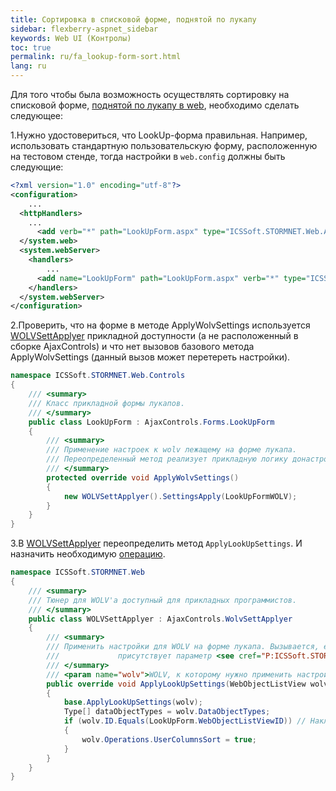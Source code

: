 ```yaml
---
title: Сортировка в списковой форме, поднятой по лукапу
sidebar: flexberry-aspnet_sidebar
keywords: Web UI (Контролы)
toc: true
permalink: ru/fa_lookup-form-sort.html
lang: ru
---
```


Для того чтобы была возможность осуществлять сортировку на списковой форме, [поднятой по лукапу в web](fa_lookup-overview.html), необходимо сделать следующее:

1.Нужно удостовериться, что LookUp-форма правильная. Например, использовать стандартную пользовательскую форму, расположенную на тестовом стенде, тогда настройки в `web.config` должны быть следующие:

```xml
<?xml version="1.0" encoding="utf-8"?>
<configuration>
	...
  <httpHandlers>
	...
      <add verb="*" path="LookUpForm.aspx" type="ICSSoft.STORMNET.Web.AjaxControls.HandlerFactories.PageHandlersFactory`1[[ICSSoft.STORMNET.Web.Controls.LookUpForm, TestStand(ASP.NET Application)]], ICSSoft.STORMNET.Web.AjaxControls" validate="false" />
  </system.web>
  <system.webServer>
    <handlers>
		...
      <add name="LookUpForm" path="LookUpForm.aspx" verb="*" type="ICSSoft.STORMNET.Web.AjaxControls.HandlerFactories.PageHandlersFactory`1[[ICSSoft.STORMNET.Web.Controls.LookUpForm, TestStand(ASP.NET Application)]], ICSSoft.STORMNET.Web.AjaxControls" resourceType="Unspecified" preCondition="integratedMode" />
    </handlers>
  </system.webServer>
</configuration>
```

2.Проверить, что на форме в методе ApplyWolvSettings используется [WOLVSettApplyer](fa_wolv-sett-applyer.html) прикладной доступности (а не расположенный в сборке AjaxControls) и что нет вызовов базового метода ApplyWolvSettings (данный вызов может перетереть настройки).

```cs
namespace ICSSoft.STORMNET.Web.Controls
{
    /// <summary>
    /// Класс прикладной формы лукапов.
    /// </summary>
    public class LookUpForm : AjaxControls.Forms.LookUpForm
    {
        /// <summary>
        /// Применение настроек к wolv лежащему на форме лукапа.
        /// Переопределенный метод реализует прикладную логику донастройки WOLV на форме.
        /// </summary>
        protected override void ApplyWolvSettings()
        {
            new WOLVSettApplyer().SettingsApply(LookUpFormWOLV);
        }
    }
}
```

3.В [WOLVSettApplyer](fa_wolv-sett-applyer.html) переопределить метод `ApplyLookUpSettings`. И назначить необходимую [операцию](fa_wolv-operations.html).

```csharp
namespace ICSSoft.STORMNET.Web
{
    /// <summary>
    /// Тюнер для WOLV'а доступный для прикладных программистов.
    /// </summary>
    public class WOLVSettApplyer : AjaxControls.WolvSettApplyer
    {
        /// <summary>
        /// Применить настройки для WOLV на форме лукапа. Вызывается, если в HTTP-запросе
        ///             присутствует параметр <see cref="P:ICSSoft.STORMNET.Web.Tools.WebParamController.OpenedFromLookupParamName"/>.
        /// </summary>
        /// <param name="wolv">WOLV, к которому нужно применить настройки.</param>
        public override void ApplyLookUpSettings(WebObjectListView wolv)
        {
            base.ApplyLookUpSettings(wolv);
            Type[] dataObjectTypes = wolv.DataObjectTypes;
            if (wolv.ID.Equals(LookUpForm.WebObjectListViewID)) // Накладываем требуемое условие.
            {
                wolv.Operations.UserColumnsSort = true;
            }
        }
    }
}
```
